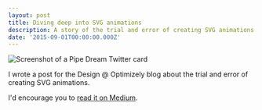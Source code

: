 ```yaml
---
layout: post
title: Diving deep into SVG animations
description: A story of the trial and error of creating SVG animations.
date: '2015-09-01T00:00:00.000Z'
---
```


![Screenshot of a Pipe Dream Twitter card](/img/posts/animated-svg.gif)

I wrote a post for the Design @ Optimizely blog about the trial and error of creating SVG animations.

I'd encourage you to [read it on Medium](https://medium.com/design-optimizely/diving-deep-into-svg-animations-1e8c1b759b85).
